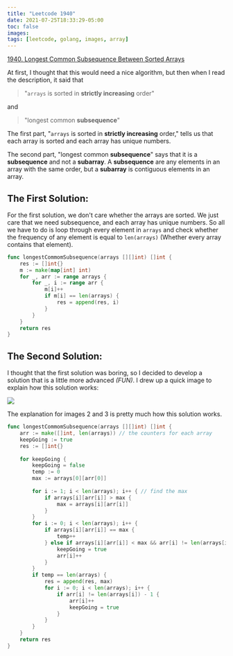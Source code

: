 ```yaml
---
title: "Leetcode 1940"
date: 2021-07-25T18:33:29-05:00
toc: false
images:
tags: [leetcode, golang, images, array]
---
```


[1940. Longest Common Subsequence Between Sorted Arrays](https://leetcode.com/problems/longest-common-subsequence-between-sorted-arrays/)

At first, I thought that this would need a nice algorithm, but then when I read the description, it said that
> "`arrays` is sorted in **strictly increasing** order"

and

> "longest common **subsequence**"

The first part, "`arrays` is sorted in **strictly increasing** order," tells us that each array is sorted and each array has unique numbers.

The second part, "longest common **subsequence**" says that it is a **subsequence** and not a **subarray**. A **subsequence** are any elements in an array with the same order, but a **subarray** is contiguous elements in an array.

##  The First Solution:

For the first solution, we don't care whether the arrays are sorted. We just care that we need subsequence, and each array has unique numbers. So all we have to do is loop through every element in `arrays` and check whether the frequency of any element is equal to `len(arrays)` (Whether every array contains that element).

``` go
func longestCommomSubsequence(arrays [][]int) []int {
    res := []int{}
    m := make(map[int] int)
    for _, arr := range arrays {
        for _, i := range arr {
            m[i]++
            if m[i] == len(arrays) {
                res = append(res, i)
            }
        }
    }
    return res
}
```

## The Second Solution:

I thought that the first solution was boring, so I decided to develop a solution that is a little more advanced *(FUN)*. I drew up a quick image to explain how this solution works:

![](https://i.imgur.com/UCxprqh.png)

The explanation for images 2 and 3 is pretty much how this solution works.

``` go
func longestCommomSubsequence(arrays [][]int) []int {
    arr := make([]int, len(arrays)) // the counters for each array
    keepGoing := true
    res := []int{}
    
    for keepGoing {
        keepGoing = false
        temp := 0
        max := arrays[0][arr[0]]
        
        for i := 1; i < len(arrays); i++ { // find the max
            if arrays[i][arr[i]] > max {
                max = arrays[i][arr[i]]
            }
        }
        for i := 0; i < len(arrays); i++ {
            if arrays[i][arr[i]] == max {
                temp++
            } else if arrays[i][arr[i]] < max && arr[i] != len(arrays[i]) - 1 {
                keepGoing = true
                arr[i]++
            }
        }
        if temp == len(arrays) {
            res = append(res, max)
            for i := 0; i < len(arrays); i++ {
                if arr[i] != len(arrays[i]) - 1 {
                    arr[i]++
                    keepGoing = true
                }
            }
        }
    }
    return res
}
```